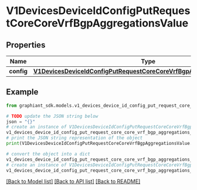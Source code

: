 # V1DevicesDeviceIdConfigPutRequestCoreCoreVrfBgpAggregationsValue


## Properties

Name | Type | Description | Notes
------------ | ------------- | ------------- | -------------
**config** | [**V1DevicesDeviceIdConfigPutRequestCoreCoreVrfBgpAggregationsValueConfig**](V1DevicesDeviceIdConfigPutRequestCoreCoreVrfBgpAggregationsValueConfig.md) |  | [optional] 

## Example

```python
from graphiant_sdk.models.v1_devices_device_id_config_put_request_core_core_vrf_bgp_aggregations_value import V1DevicesDeviceIdConfigPutRequestCoreCoreVrfBgpAggregationsValue

# TODO update the JSON string below
json = "{}"
# create an instance of V1DevicesDeviceIdConfigPutRequestCoreCoreVrfBgpAggregationsValue from a JSON string
v1_devices_device_id_config_put_request_core_core_vrf_bgp_aggregations_value_instance = V1DevicesDeviceIdConfigPutRequestCoreCoreVrfBgpAggregationsValue.from_json(json)
# print the JSON string representation of the object
print(V1DevicesDeviceIdConfigPutRequestCoreCoreVrfBgpAggregationsValue.to_json())

# convert the object into a dict
v1_devices_device_id_config_put_request_core_core_vrf_bgp_aggregations_value_dict = v1_devices_device_id_config_put_request_core_core_vrf_bgp_aggregations_value_instance.to_dict()
# create an instance of V1DevicesDeviceIdConfigPutRequestCoreCoreVrfBgpAggregationsValue from a dict
v1_devices_device_id_config_put_request_core_core_vrf_bgp_aggregations_value_from_dict = V1DevicesDeviceIdConfigPutRequestCoreCoreVrfBgpAggregationsValue.from_dict(v1_devices_device_id_config_put_request_core_core_vrf_bgp_aggregations_value_dict)
```
[[Back to Model list]](../README.md#documentation-for-models) [[Back to API list]](../README.md#documentation-for-api-endpoints) [[Back to README]](../README.md)


